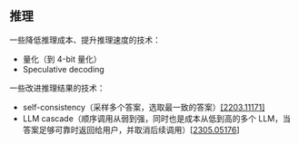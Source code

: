 ## 推理

一些降低推理成本、提升推理速度的技术：

* 量化（到 4-bit 量化）
* Speculative decoding

一些改进推理结果的技术：

* self-consistency（采样多个答案，选取最一致的答案）[[2203.11171]](https://arxiv.org/abs/2203.11171)
* LLM cascade（顺序调用从弱到强，同时也是成本从低到高的多个 LLM，当答案足够可靠时返回给用户，并取消后续调用）[[2305.05176](https://arxiv.org/abs/2305.05176)]
